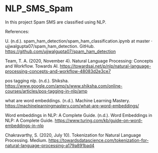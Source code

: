 # NLP_SMS_Spam
In this project Spam SMS are classified using NLP.

References:

U. (n.d.). spam_ham_detection/spam_ham_classification.ipynb at master · ujjwalgupta07/spam_ham_detection. GitHub. https://github.com/ujjwalgupta07/spam_ham_detection

Team, T. A. (2020, November 4). Natural Language Processing: Concepts and Workflow. Towards AI. https://towardsai.net/p/nlp/natural-language-processing-concepts-and-workflow-48083d2e3ce7 

pos tagging nlp. (n.d.). Shiksha. https://www.google.com/amp/s/www.shiksha.com/online-courses/articles/pos-tagging-in-nlp/amp 

what are word embeddings. (n.d.). Machine Learning Mastery. https://machinelearningmastery.com/what-are-word-embeddings/ 

Word embeddings in NLP: A Complete Guide. (n.d.). Word Embeddings in NLP: A Complete Guide. https://www.turing.com/kb/guide-on-word-embeddings-in-nlp

Chakravarthy, S. (2020, July 10). Tokenization for Natural Language Processing. Medium. https://towardsdatascience.com/tokenization-for-natural-language-processing-a179a891bad4 
